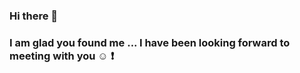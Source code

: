 ### Hi there 👋
### I am glad you found me ... I have been looking forward to meeting with you :relaxed: :exclamation:

<!--
**SWAROOPASHIGLI/SWAROOPASHIGLI** is a ✨ _special_ ✨ repository because its `README.md` (this file) appears on your GitHub profile.

#### Continue reading to find out more about me ... Come along

###### * 🔭 I’m currently working on images in openCV 

###### * :books: I’m currently learning advance level of **python** :snake: and **robotics** :robot:.

###### * :handshake: I’m looking to collaborate on with work/internship in the field of **computer vision, machine learning and python**.

###### * 🤔 I’m looking for help with practical implementation in Robotics field.

###### * 📫 Get in touch personally on my :e-mail: swaroopa2098@gmail.com

###### * 😄 You can check out my bio at [linkedin](https://www.linkedin.com/in/swaroopa-shigli/)

###### * ⚡ Fun fact: :stuck_out_tongue: I am a ***Chinese*** lover ... :kimono: 

